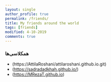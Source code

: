 ```yaml
---
layout: single
author_profile: true
permalink: /friends/
title: My friends around the world
tags: [friends]
modified: 4-10-2019
comments: true
---
```


### همکلاسی‌ها
* (https://AttilaRoshani/attilaroshani.github.io.git)
* (https://sadradadkhah.github.io/)
* (https://MRezaT.github.io)



